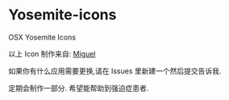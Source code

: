 Yosemite-icons
==============

OSX Yosemite Icons

以上 Icon 制作来自:  [Miguel](https://dribbble.com/Miguel/)

如果你有什么应用需要更换,请在 Issues 里新建一个然后提交告诉我.

定期会制作一部分. 希望能帮助到强迫症患者.
